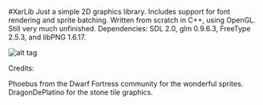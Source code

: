 #XarLib
Just a simple 2D graphics library.  Includes support for font rendering and sprite batching.  Written from scratch in C++, using OpenGL.  Still very much unfinished.
Dependencies:  SDL 2.0, glm 0.9.6.3, FreeType 2.5.3, and libPNG 1.6.17.

![alt tag](http://i.imgur.com/zYQxwa0.png)

Credits:

Phoebus from the Dwarf Fortress community for the wonderful sprites.
DragonDePlatino for the stone tile graphics.